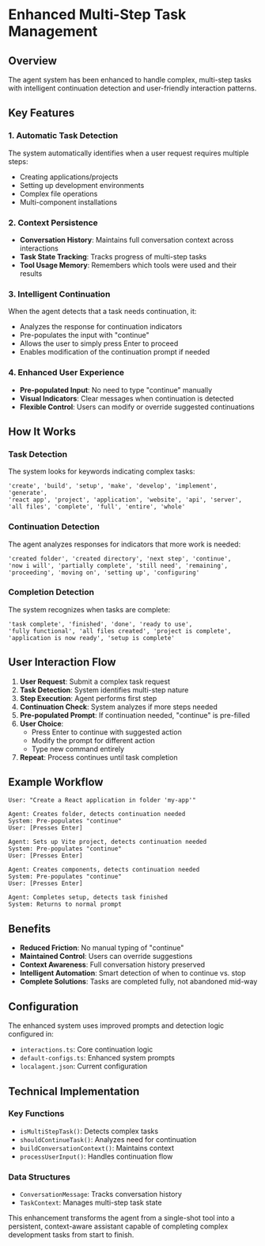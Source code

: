 # Enhanced Multi-Step Task Management

## Overview

The agent system has been enhanced to handle complex, multi-step tasks with intelligent continuation detection and user-friendly interaction patterns.

## Key Features

### 1. Automatic Task Detection
The system automatically identifies when a user request requires multiple steps:
- Creating applications/projects
- Setting up development environments
- Complex file operations
- Multi-component installations

### 2. Context Persistence
- **Conversation History**: Maintains full conversation context across interactions
- **Task State Tracking**: Tracks progress of multi-step tasks
- **Tool Usage Memory**: Remembers which tools were used and their results

### 3. Intelligent Continuation
When the agent detects that a task needs continuation, it:
- Analyzes the response for continuation indicators
- Pre-populates the input with "continue"
- Allows the user to simply press Enter to proceed
- Enables modification of the continuation prompt if needed

### 4. Enhanced User Experience
- **Pre-populated Input**: No need to type "continue" manually
- **Visual Indicators**: Clear messages when continuation is detected
- **Flexible Control**: Users can modify or override suggested continuations

## How It Works

### Task Detection
The system looks for keywords indicating complex tasks:
```
'create', 'build', 'setup', 'make', 'develop', 'implement', 'generate',
'react app', 'project', 'application', 'website', 'api', 'server',
'all files', 'complete', 'full', 'entire', 'whole'
```

### Continuation Detection
The agent analyzes responses for indicators that more work is needed:
```
'created folder', 'created directory', 'next step', 'continue',
'now i will', 'partially complete', 'still need', 'remaining',
'proceeding', 'moving on', 'setting up', 'configuring'
```

### Completion Detection
The system recognizes when tasks are complete:
```
'task complete', 'finished', 'done', 'ready to use',
'fully functional', 'all files created', 'project is complete',
'application is now ready', 'setup is complete'
```

## User Interaction Flow

1. **User Request**: Submit a complex task request
2. **Task Detection**: System identifies multi-step nature
3. **Step Execution**: Agent performs first step
4. **Continuation Check**: System analyzes if more steps needed
5. **Pre-populated Prompt**: If continuation needed, "continue" is pre-filled
6. **User Choice**: 
   - Press Enter to continue with suggested action
   - Modify the prompt for different action
   - Type new command entirely
7. **Repeat**: Process continues until task completion

## Example Workflow

```
User: "Create a React application in folder 'my-app'"

Agent: Creates folder, detects continuation needed
System: Pre-populates "continue"
User: [Presses Enter]

Agent: Sets up Vite project, detects continuation needed  
System: Pre-populates "continue"
User: [Presses Enter]

Agent: Creates components, detects continuation needed
System: Pre-populates "continue" 
User: [Presses Enter]

Agent: Completes setup, detects task finished
System: Returns to normal prompt
```

## Benefits

- **Reduced Friction**: No manual typing of "continue"
- **Maintained Control**: Users can override suggestions
- **Context Awareness**: Full conversation history preserved
- **Intelligent Automation**: Smart detection of when to continue vs. stop
- **Complete Solutions**: Tasks are completed fully, not abandoned mid-way

## Configuration

The enhanced system uses improved prompts and detection logic configured in:
- `interactions.ts`: Core continuation logic
- `default-configs.ts`: Enhanced system prompts
- `localagent.json`: Current configuration

## Technical Implementation

### Key Functions
- `isMultiStepTask()`: Detects complex tasks
- `shouldContinueTask()`: Analyzes need for continuation
- `buildConversationContext()`: Maintains context
- `processUserInput()`: Handles continuation flow

### Data Structures
- `ConversationMessage`: Tracks conversation history
- `TaskContext`: Manages multi-step task state

This enhancement transforms the agent from a single-shot tool into a persistent, context-aware assistant capable of completing complex development tasks from start to finish.